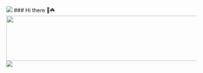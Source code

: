 <img src="https://capsule-render.vercel.app/api?type=waving&color=BDBDC8&height=150&section=header" />
### Hi there 👋☘️

<!--
**dkyuuum/dkyuuum** is a ✨ _special_ ✨ repository because its `README.md` (this file) appears on your GitHub profile.

Here are some ideas to get you started:

- 🔭 I’m currently working on ...
- 🌱 I’m currently learning ...
- 👯 I’m looking to collaborate on ...
- 🤔 I’m looking for help with ...
- 💬 Ask me about ...
- 📫 How to reach me: ...
- 😄 Pronouns: ...
- ⚡ Fun fact: ...
-->

<!-- ![Anurag's GitHub stats](https://github-readme-stats.vercel.app/api?username=dkyuuum&show_icons=true) -->  
<!-- [![Top Langs](https://github-readme-stats.vercel.app/api/top-langs/?username=dkyuuum)](https://github.com/anuraghazra/github-readme-stats)  -->
<!-- [![Hits](https://hits.seeyoufarm.com/api/count/incr/badge.svg?url=https%3A%2F%2Fgithub.com%2Fdkyuuum%2F&count_bg=%233D7DBA&title_bg=%23555555&icon=&icon_color=%23E7E7E7&title=hits&edge_flat=false)](https://hits.seeyoufarm.com) -->
<!-- [![Top Langs](https://github-readme-stats.vercel.app/api/top-langs/?username=dkyuuum&layout=compact)](https://github.com/dkyuuum/github-readme-stats) -->
<a href="https://github.com/devxb/gitanimals">
  <img src="https://render.gitanimals.org/lines/{dkyuuum}?pet-id=1" width="1000" height="120"/>
</a>

<img src="https://capsule-render.vercel.app/api?type=waving&color=BDBDC8&height=150&section=footer" />